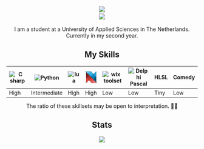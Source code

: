 <div align="center">
  <a href="https://www.youtube.com/watch?v=dQw4w9WgXcQ" />
    <img src="https://svg-banners.vercel.app/api?type=origin&text1=Bituq&text2=%22Don't%20Panic!%22&width=800&height=200" />
  </a>
</div>
<div align="center">
  <img src="https://badgen.net/badge/discord/Zeal%231788/blue?icon=discord" />

  I am a student at a University of Applied Sciences in The Netherlands. Currently in my second year.
  ## My Skills
  |<img align="center" title="C-sharp" alt="C sharp" width="35px" src="https://cdn.jsdelivr.net/npm/@programming-languages-logos/csharp@0.0.0/csharp_256x256.png">|<img align="center" title="Python" alt="Python" width="35px" src="https://upload.wikimedia.org/wikipedia/commons/thumb/c/c3/Python-logo-notext.svg/768px-Python-logo-notext.svg.png">|<img align="center" title="Lua" alt="lua" width="35px" src="https://upload.wikimedia.org/wikipedia/commons/thumb/c/cf/Lua-Logo.svg/1200px-Lua-Logo.svg.png">|<img align="center" title="NSIS" alt="NSIS" width="35px" src="https://raw.githubusercontent.com/idleberg/nsis-logo/master/preview.png">|<img align="center" title="WiX Toolset" alt="wix toolset" width="35px" src="https://wixtoolset.org/content/logo-black-hollow-md.png">|<img align="center" title="Delphi Pascal" alt="Delphi Pascal" width="35px" src="https://upload.wikimedia.org/wikipedia/en/thumb/b/b2/Embarcadero_Delphi_10.4_Sydney_Product_Logo_and_Icon.svg/1200px-Embarcadero_Delphi_10.4_Sydney_Product_Logo_and_Icon.svg.png">|HLSL|Comedy|
  |--|--|--|--|--|--|--|--|
  |High|Intermediate|High|High|Low|Low|Tiny|Low|

  The ratio of these skillsets may be open to interpretation. 🤷‍♂️
  ## Stats
  <img src="https://metrics.lecoq.io/bituq?template=classic&base.community=0&base.repositories=0&base.metadata=0&achievements=1&achievements.threshold=C&achievements.secrets=true&achievements.limit=0&config.timezone=Europe%2FAmsterdam" />
</div>
